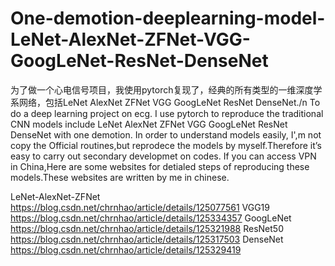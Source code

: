 # One-demotion-deeplearning-model-LeNet-AlexNet-ZFNet-VGG-GoogLeNet-ResNet-DenseNet
为了做一个心电信号项目，我使用pytorch复现了，经典的所有类型的一维深度学系网络，包括LeNet AlexNet ZFNet VGG GoogLeNet ResNet DenseNet./n
To do a deep learning project on ecg. I use pytorch to reproduce the traditional CNN models include LeNet AlexNet ZFNet VGG GoogLeNet ResNet DenseNet with one demotion.
In order to understand models easily, I',m not copy  the Official routines,but reprodece the models by myself.Therefore it’s easy to carry out secondary developmet on codes.
If you can access VPN in China,Here are some websites for detialed steps of reproducing these models.These websites  are written by me in chinese.

LeNet-AlexNet-ZFNet
https://blog.csdn.net/chrnhao/article/details/125077561
VGG19
https://blog.csdn.net/chrnhao/article/details/125334357
GoogLeNet
https://blog.csdn.net/chrnhao/article/details/125321988
ResNet50
https://blog.csdn.net/chrnhao/article/details/125317503
DenseNet
https://blog.csdn.net/chrnhao/article/details/125329419


